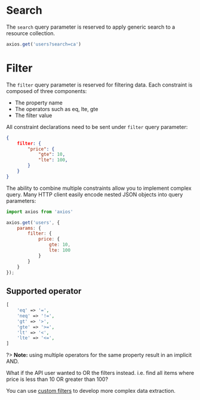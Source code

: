 # Search

The `search` query parameter is reserved to apply generic search to a resource collection.

```javascript
axios.get('users?search=ca')
```

# Filter

The `filter` query parameter is reserved for filtering data. Each constraint is composed of three components:

- The property name
- The operators such as eq, lte, gte
- The filter value

All constraint declarations need to be sent under `filter` query parameter:

```json
{
    filter: {
	    "price": {
		    "gte": 10,
		    "lte": 100,
	    }
    }
}
```

The ability to combine multiple constraints allow you to implement complex query. Many HTTP client easily encode nested JSON objects into query parameters:

```javascript
import axios from 'axios'

axios.get('users', {
    params: {
		filter: {
            price: {
				gte: 10,
				lte: 100
			}
        }
	}
});
```

## Supported operator
```php
[
    'eq' => '=',
    'neq' => '!=',
    'gt' => '>',
    'gte' => '>=',
    'lt' => '<',
    'lte' => '<=',
]
```

?> **Note:** using multiple operators for the same property result in an implicit AND. 

What if the API user wanted to OR the filters instead. i.e. find all items where price 
is less than 10 OR greater than 100?

You can use [custom filters](filters.md) to develop more complex data extraction.